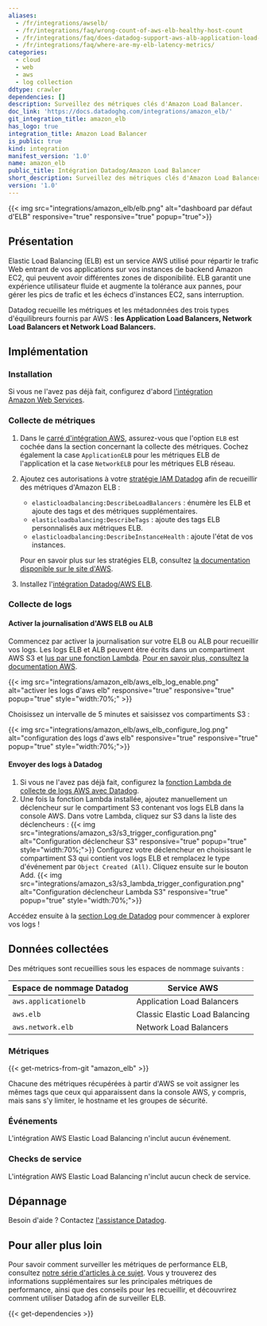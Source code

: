 ```yaml
---
aliases:
  - /fr/integrations/awselb/
  - /fr/integrations/faq/wrong-count-of-aws-elb-healthy-host-count
  - /fr/integrations/faq/does-datadog-support-aws-alb-application-load-balancer/
  - /fr/integrations/faq/where-are-my-elb-latency-metrics/
categories:
  - cloud
  - web
  - aws
  - log collection
ddtype: crawler
dependencies: []
description: Surveillez des métriques clés d'Amazon Load Balancer.
doc_link: 'https://docs.datadoghq.com/integrations/amazon_elb/'
git_integration_title: amazon_elb
has_logo: true
integration_title: Amazon Load Balancer
is_public: true
kind: integration
manifest_version: '1.0'
name: amazon_elb
public_title: Intégration Datadog/Amazon Load Balancer
short_description: Surveillez des métriques clés d'Amazon Load Balancer.
version: '1.0'
---
```

{{< img src="integrations/amazon_elb/elb.png" alt="dashboard par défaut d'ELB" responsive="true" responsive="true" popup="true">}}

## Présentation

Elastic Load Balancing (ELB) est un service AWS utilisé pour répartir le trafic Web entrant de vos applications sur vos instances de backend Amazon EC2, qui peuvent avoir différentes zones de disponibilité. ELB garantit une expérience utilisateur fluide et augmente la tolérance aux pannes, pour gérer les pics de trafic et les échecs d'instances EC2, sans interruption.

Datadog recueille les métriques et les métadonnées des trois types d'équilibreurs fournis par AWS : **les Application Load Balancers, Network Load Balancers et Network Load Balancers.**

## Implémentation

### Installation

Si vous ne l'avez pas déjà fait, configurez d'abord [l'intégration Amazon Web Services][1].

### Collecte de métriques

1. Dans le [carré d'intégration AWS][2], assurez-vous que l'option `ELB` est cochée dans la section concernant la collecte des métriques. Cochez également la case `ApplicationELB` pour les métriques ELB de l'application et la case `NetworkELB` pour les métriques ELB réseau.

2. Ajoutez ces autorisations à votre [stratégie IAM Datadog][3] afin de recueillir des métriques d'Amazon ELB :

    - `elasticloadbalancing:DescribeLoadBalancers` : énumère les ELB et ajoute des tags et des métriques supplémentaires.
    - `elasticloadbalancing:DescribeTags` : ajoute des tags ELB personnalisés aux métriques ELB.
    - `elasticloadbalancing:DescribeInstanceHealth` : ajoute l'état de vos instances.

    Pour en savoir plus sur les stratégies ELB, consultez [la documentation disponible sur le site d'AWS][4].

3. Installez l'[intégration Datadog/AWS ELB][5].

### Collecte de logs

#### Activer la journalisation d'AWS ELB ou ALB

Commencez par activer la journalisation sur votre ELB ou ALB pour recueillir vos logs. Les logs ELB et ALB peuvent être écrits dans un compartiment AWS S3 et [lus par une fonction Lambda][6]. [Pour en savoir plus, consultez la documentation AWS][7].

{{< img src="integrations/amazon_elb/aws_elb_log_enable.png" alt="activer les logs d'aws elb" responsive="true" responsive="true" popup="true" style="width:70%;" >}}

Choisissez un intervalle de 5 minutes et saisissez vos compartiments S3 :

{{< img src="integrations/amazon_elb/aws_elb_configure_log.png" alt="configuration des logs d'aws elb" responsive="true" responsive="true" popup="true" style="width:70%;">}}

#### Envoyer des logs à Datadog

1. Si vous ne l'avez pas déjà fait, configurez la [fonction Lambda de collecte de logs AWS avec Datadog][8].
2. Une fois la fonction Lambda installée, ajoutez manuellement un déclencheur sur le compartiment S3 contenant vos logs ELB dans la console AWS. Dans votre Lambda, cliquez sur S3 dans la liste des déclencheurs :
   {{< img src="integrations/amazon_s3/s3_trigger_configuration.png" alt="Configuration déclencheur S3" responsive="true" popup="true" style="width:70%;">}}
   Configurez votre déclencheur en choisissant le compartiment S3 qui contient vos logs ELB et remplacez le type d'événement par `Object Created (All)`. Cliquez ensuite sur le bouton Add.
   {{< img src="integrations/amazon_s3/s3_lambda_trigger_configuration.png" alt="Configuration déclencheur Lambda S3" responsive="true" popup="true" style="width:70%;">}}

Accédez ensuite à la [section Log de Datadog][9] pour commencer à explorer vos logs !

## Données collectées
Des métriques sont recueillies sous les espaces de nommage suivants :

| Espace de nommage Datadog    | Service AWS                    |
|----------------------|--------------------------------|
| `aws.applicationelb` | Application Load Balancers     |
| `aws.elb`            | Classic Elastic Load Balancing |
| `aws.network.elb`    | Network Load Balancers         |

### Métriques

{{< get-metrics-from-git "amazon_elb" >}}

Chacune des métriques récupérées à partir d'AWS se voit assigner les mêmes tags que ceux qui apparaissent dans la console AWS, y compris, mais sans s'y limiter, le hostname et les groupes de sécurité.

### Événements

L'intégration AWS Elastic Load Balancing n'inclut aucun événement.

### Checks de service

L'intégration AWS Elastic Load Balancing n'inclut aucun check de service.

## Dépannage

Besoin d'aide ? Contactez [l'assistance Datadog][10].

## Pour aller plus loin

Pour savoir comment surveiller les métriques de performance ELB, consultez [notre série d'articles à ce sujet][11]. Vous y trouverez des informations supplémentaires sur les principales métriques de performance, ainsi que des conseils pour les recueillir, et découvrirez comment utiliser Datadog afin de surveiller ELB.

[1]: https://docs.datadoghq.com/fr/integrations/amazon_web_services
[2]: https://app.datadoghq.com/account/settings#integrations/amazon_web_services
[3]: https://docs.datadoghq.com/fr/integrations/amazon_web_services/#installation
[4]: https://docs.aws.amazon.com/IAM/latest/UserGuide/list_elasticloadbalancing.html
[5]: https://app.datadoghq.com/account/settings#integrations/amazon_elb
[6]: https://docs.datadoghq.com/fr/integrations/amazon_web_services/#create-a-new-lambda-function
[7]: https://docs.aws.amazon.com/elasticloadbalancing/latest/classic/enable-access-logs.html
[8]: /fr/integrations/amazon_web_services/#create-a-new-lambda-function
[9]: https://app.datadoghq.com/logs
[10]: https://docs.datadoghq.com/fr/help
[11]: https://www.datadoghq.com/blog/top-elb-health-and-performance-metrics


{{< get-dependencies >}}